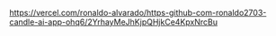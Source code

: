 https://vercel.com/ronaldo-alvarado/https-github-com-ronaldo2703-candle-ai-app-ohq6/2YrhayMeJhKjpQHjkCe4KpxNrcBu
